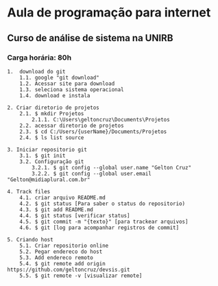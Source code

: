 # Aula de programação para internet
## Curso de análise de sistema na UNIRB
### Carga horária: 80h

	1.  download do git 
		1.1. google "git download" 
		1.2. Acessar site para download 
		1.3. seleciona sistema operacional 
		1.4. download e instala 

	2. Criar diretorio de projetos 
		2.1. $ mkdir Projetos 
			2.1.1. C:\Users\geltoncruz\Documents\Projetos 
		2.2. acessar diretorio de projetos 
		2.3. $ cd C:/Users/{userName}/Documents/Projetos 
		2.4. $ ls list source 

	3. Iniciar repositorio git 
		3.1. $ git init 
		3.2. Configuração git 
			3.2.1. $ git config --global user.name "Gelton Cruz" 
			3.2.2. $ git config --global user.email "Gelton@midiaplural.com.br" 

	4. Track files 
		4.1. criar arquivo README.md 
		4.2. $ git status [Para saber o status do repositorio) 
		4.3. $ git add README.md  
		4.4. $ git status [verificar status]
		4.5. $ git commit -m "{texto}" [para trackear arquivos]
		4.6. $ git [log para acompanhar registros de commit]

	5. Criando host
		5.1. Criar repositorio online
		5.2. Pegar endereco do host
		5.3. Add endereco remoto
		5.4. $ git remote add origin https://github.com/geltoncruz/devsis.git
		5.5. $ git remote -v [visualizar remote]
   